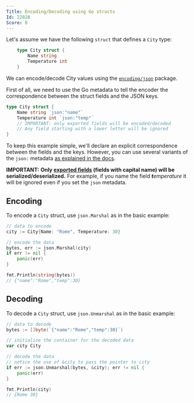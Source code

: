 ```yaml
---
Title: Encoding/Decoding using Go structs
Id: 22028
Score: 0
---
```

Let's assume we have the following `struct` that defines a `City` type:

```go
    type City struct {
        Name string
        Temperature int
    }
```

We can encode/decode City values using the [`encoding/json`](https://golang.org/pkg/encoding/json/) package.

First of all, we need to use the Go metadata to tell the encoder the correspondence between the struct fields and the JSON keys.

```go
type City struct {
    Name string `json:"name"`
    Temperature int `json:"temp"`
    // IMPORTANT: only exported fields will be encoded/decoded
    // Any field starting with a lower letter will be ignored
}
```

To keep this example simple, we'll declare an explicit correspondence between the fields and the keys. However, you can use several variants of the `json:` metadata [as explained in the docs](https://golang.org/pkg/encoding/json/#Marshal).

**IMPORTANT:** **Only [exported fields](a-1255) (fields with capital name) will be serialized/deserialized.** For example, if you name the field _**t**emperature_ it will be ignored even if you set the `json` metadata.

## Encoding

To encode a `City` struct, use `json.Marshal` as in the basic example:

```go
// data to encode
city := City{Name: "Rome", Temperature: 30}

// encode the data
bytes, err := json.Marshal(city)
if err != nil {
    panic(err)
}

fmt.Println(string(bytes))
// {"name":"Rome","temp":30}
```

## Decoding

To decode a `City` struct, use `json.Unmarshal` as in the basic example:

```go
// data to decode
bytes := []byte(`{"name":"Rome","temp":30}`)

// initialize the container for the decoded data
var city City

// decode the data
// notice the use of &city to pass the pointer to city
if err := json.Unmarshal(bytes, &city); err != nil {
    panic(err)
}

fmt.Println(city)
// {Rome 30}
```
